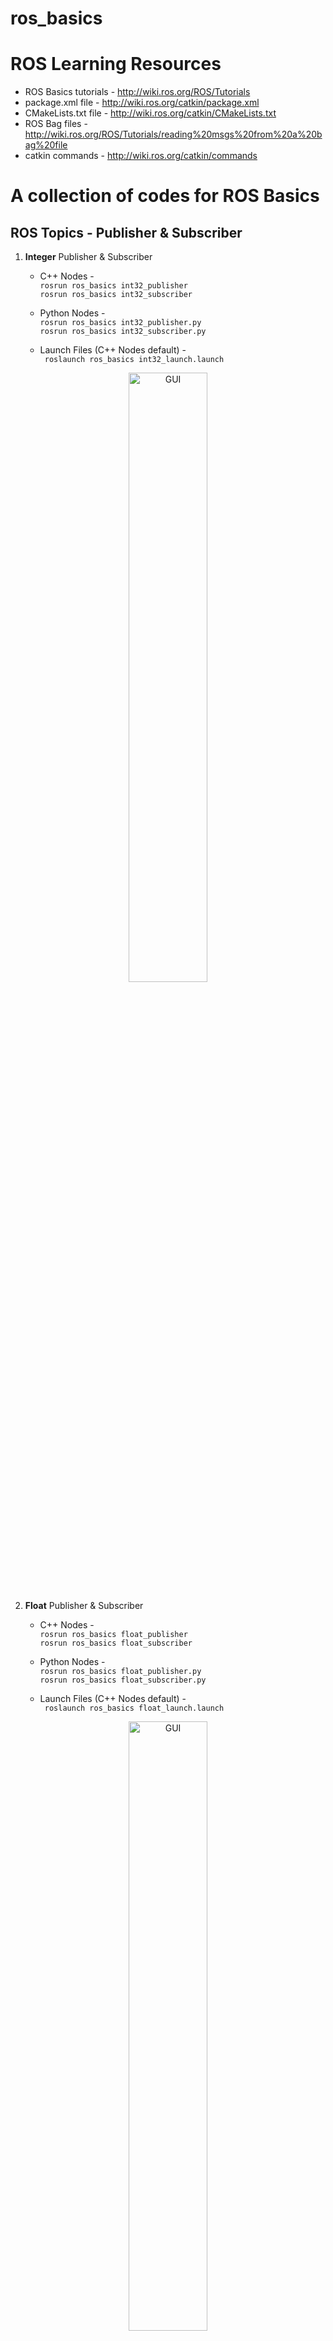 # ros_basics

# ROS Learning Resources

- ROS Basics  tutorials - http://wiki.ros.org/ROS/Tutorials
- package.xml file - http://wiki.ros.org/catkin/package.xml
- CMakeLists.txt file - http://wiki.ros.org/catkin/CMakeLists.txt
- ROS Bag files - http://wiki.ros.org/ROS/Tutorials/reading%20msgs%20from%20a%20bag%20file  
- catkin commands - http://wiki.ros.org/catkin/commands

# A collection of codes for ROS Basics 

## ROS Topics - Publisher & Subscriber 
1. **Integer** Publisher & Subscriber 
    - C++ Nodes - <br>
    ``` rosrun ros_basics int32_publisher ``` <br>
    ``` rosrun ros_basics int32_subscriber ```

    - Python Nodes - <br>
    ``` rosrun ros_basics int32_publisher.py ``` <br>
    ``` rosrun ros_basics int32_subscriber.py ```

    - Launch Files (C++ Nodes default) - <br>
    ``` roslaunch ros_basics int32_launch.launch```

<div align="center"> <img  alt="GUI" width="50%" src="https://raw.githubusercontent.com/nilutpolkashyap/ros_basics/main/images/integer_topic.png" /> <br /> </div>

2. **Float** Publisher & Subscriber 
    - C++ Nodes - <br>
    ``` rosrun ros_basics float_publisher ``` <br>
    ``` rosrun ros_basics float_subscriber ```

    - Python Nodes - <br>
    ``` rosrun ros_basics float_publisher.py ``` <br>
    ``` rosrun ros_basics float_subscriber.py ```

    - Launch Files (C++ Nodes default) - <br>
    ``` roslaunch ros_basics float_launch.launch```

<div align="center">
<img  alt="GUI" width="50%" src="https://raw.githubusercontent.com/nilutpolkashyap/ros_basics/main/images/float_topic.png" />
<br />
</div>

3. **String** Publisher & Subscriber
    - C++ Nodes - <br>
    ``` rosrun ros_basics string_publisher ``` <br>
    ``` rosrun ros_basics string_subscriber ```

    - Python Nodes - <br>
    ``` rosrun ros_basics string_publisher.py ``` <br>
    ``` rosrun ros_basics string_subscriber.py ```

    - Launch Files (C++ Nodes default) - <br>
    ``` roslaunch ros_basics string_launch.launch```

<div align="center">
<img  alt="GUI" width="50%" src="https://raw.githubusercontent.com/nilutpolkashyap/ros_basics/main/images/string_topic.png" />
<br />
</div>

-------------------------------------------------------------------

## Custom Message files - 'msg'
1. Custom 'greet.msg' file <br>
    ``` rosmsg show greet ``` <br>
    <div> <img  alt="GUI" width="25%" src="https://github.com/nilutpolkashyap/ros_basics/raw/main/images/greet_msg.JPG" /> <br /> </div>

2. 'greet' message Publisher & Subscriber 
    - C++ Nodes - <br>
    ``` rosrun ros_basics msg_publisher ``` <br>
    ``` rosrun ros_basics msg_subscriber ```

    - Python Nodes - <br>
    ``` rosrun ros_basics msg_publisher.py ``` <br>
    ``` rosrun ros_basics msg_subscriber.py ```

    - Launch Files (C++ Nodes default) - <br>
    ``` roslaunch ros_basics custom_msg_launch.launch```

<div align="center">
<img  alt="GUI" width="50%" src="https://github.com/nilutpolkashyap/ros_basics/raw/main/images/msg_launch.png" />
<br />
</div>


<!-- ## GUI 
To control **Arm** and **Gripper** of robot. <br/>
**GUI** Designed using **QT Designer** software.
<div align="center">
<img  alt="GUI" width="50%" src="https://raw.githubusercontent.com/nilutpolkashyap/gripper_bot/main/images/robot_gui.JPG" />
<br />
</div> -->
